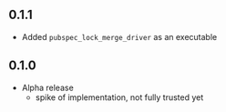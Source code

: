 ## 0.1.1

- Added `pubspec_lock_merge_driver` as an executable

## 0.1.0

- Alpha release
    - spike of implementation, not fully trusted yet